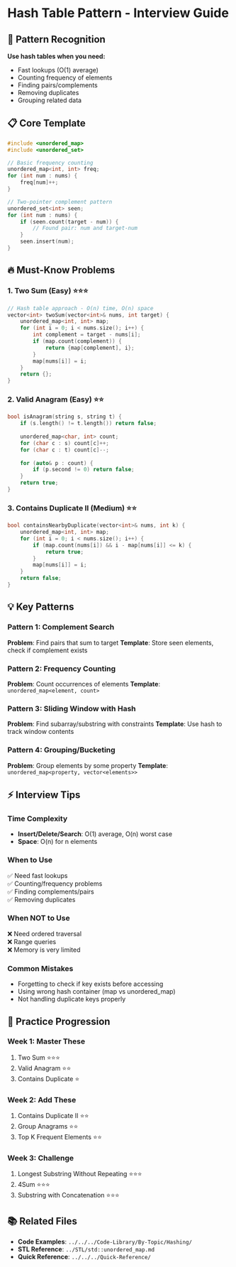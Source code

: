 # Hash Table Pattern - Interview Guide

## 🎯 Pattern Recognition
**Use hash tables when you need:**
- Fast lookups (O(1) average)
- Counting frequency of elements
- Finding pairs/complements
- Removing duplicates
- Grouping related data

## 📋 Core Template
```cpp
#include <unordered_map>
#include <unordered_set>

// Basic frequency counting
unordered_map<int, int> freq;
for (int num : nums) {
    freq[num]++;
}

// Two-pointer complement pattern
unordered_set<int> seen;
for (int num : nums) {
    if (seen.count(target - num)) {
        // Found pair: num and target-num
    }
    seen.insert(num);
}
```

## 🔥 Must-Know Problems

### 1. Two Sum (Easy) ⭐⭐⭐
```cpp
// Hash table approach - O(n) time, O(n) space
vector<int> twoSum(vector<int>& nums, int target) {
    unordered_map<int, int> map;
    for (int i = 0; i < nums.size(); i++) {
        int complement = target - nums[i];
        if (map.count(complement)) {
            return {map[complement], i};
        }
        map[nums[i]] = i;
    }
    return {};
}
```

### 2. Valid Anagram (Easy) ⭐⭐
```cpp
bool isAnagram(string s, string t) {
    if (s.length() != t.length()) return false;
    
    unordered_map<char, int> count;
    for (char c : s) count[c]++;
    for (char c : t) count[c]--;
    
    for (auto& p : count) {
        if (p.second != 0) return false;
    }
    return true;
}
```

### 3. Contains Duplicate II (Medium) ⭐⭐
```cpp
bool containsNearbyDuplicate(vector<int>& nums, int k) {
    unordered_map<int, int> map;
    for (int i = 0; i < nums.size(); i++) {
        if (map.count(nums[i]) && i - map[nums[i]] <= k) {
            return true;
        }
        map[nums[i]] = i;
    }
    return false;
}
```

## 💡 Key Patterns

### Pattern 1: Complement Search
**Problem**: Find pairs that sum to target
**Template**: Store seen elements, check if complement exists

### Pattern 2: Frequency Counting  
**Problem**: Count occurrences of elements
**Template**: `unordered_map<element, count>`

### Pattern 3: Sliding Window with Hash
**Problem**: Find subarray/substring with constraints
**Template**: Use hash to track window contents

### Pattern 4: Grouping/Bucketing
**Problem**: Group elements by some property
**Template**: `unordered_map<property, vector<elements>>`

## ⚡ Interview Tips

### Time Complexity
- **Insert/Delete/Search**: O(1) average, O(n) worst case
- **Space**: O(n) for n elements

### When to Use
✅ Need fast lookups  
✅ Counting/frequency problems  
✅ Finding complements/pairs  
✅ Removing duplicates  

### When NOT to Use
❌ Need ordered traversal  
❌ Range queries  
❌ Memory is very limited  

### Common Mistakes
- Forgetting to check if key exists before accessing
- Using wrong hash container (map vs unordered_map)
- Not handling duplicate keys properly

## 🎪 Practice Progression

### Week 1: Master These
1. Two Sum ⭐⭐⭐
2. Valid Anagram ⭐⭐
3. Contains Duplicate ⭐

### Week 2: Add These  
1. Contains Duplicate II ⭐⭐
2. Group Anagrams ⭐⭐
3. Top K Frequent Elements ⭐⭐

### Week 3: Challenge
1. Longest Substring Without Repeating ⭐⭐⭐
2. 4Sum ⭐⭐⭐
3. Substring with Concatenation ⭐⭐⭐

## 📚 Related Files
- **Code Examples**: `../../../Code-Library/By-Topic/Hashing/`
- **STL Reference**: `../STL/std::unordered_map.md`
- **Quick Reference**: `../../../Quick-Reference/` 